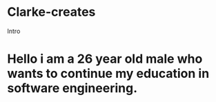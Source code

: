 # Clarke-creates
<html>
<body>
<p>Intro</p>
<h1>Hello i am a 26 year old male who wants to continue my education in software engineering.









</body>
</html>
